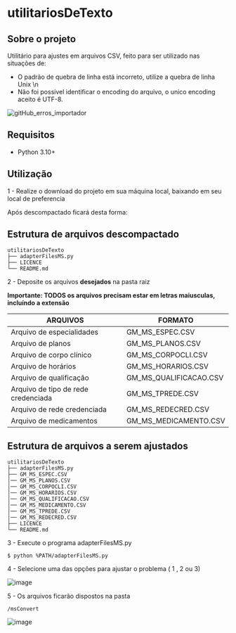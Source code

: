 # utilitariosDeTexto

## Sobre o projeto
Utilitário para ajustes em arquivos CSV, feito para ser utilizado nas situações de:
- O padrão de quebra de linha está incorreto, utilize a quebra de linha Unix \n
- Não foi possivel identificar o encoding do arquivo, o unico encoding aceito é UTF-8.

![gitHub_erros_importador](https://user-images.githubusercontent.com/44988166/226747970-407688cb-3e47-4a17-9855-39b255776b70.png)

## Requisitos
- Python 3.10+

## Utilização
1 - Realize o download do projeto em sua máquina local, baixando em seu local de preferencia

Após descompactado ficará desta forma:

## Estrutura de arquivos descompactado
    utilitariosDeTexto
    ├── adapterFilesMS.py
    ├── LICENCE
    └── README.md
    
2 - Deposite os arquivos **desejados** na pasta raiz

**Importante: TODOS os arquivos precisam estar em letras maiusculas, incluíndo a extensão**

| ARQUIVOS       |FORMATO                        |
|----------------|-------------------------------|
|Arquivo de especialidades|GM_MS_ESPEC.CSV|
|Arquivo de planos|GM_MS_PLANOS.CSV|
|Arquivo de corpo clínico|GM_MS_CORPOCLI.CSV|
|Arquivo de horários|GM_MS_HORARIOS.CSV|
|Arquivo de qualificação|GM_MS_QUALIFICACAO.CSV|
|Arquivo de tipo de rede credenciada|GM_MS_TPREDE.CSV|
|Arquivo de rede credenciada|GM_MS_REDECRED.CSV|
|Arquivo de medicamentos|GM_MS_MEDICAMENTO.CSV|

## Estrutura de arquivos a serem ajustados
    utilitariosDeTexto
    ├── adapterFilesMS.py
    ├── GM_MS_ESPEC.CSV
    │── GM_MS_PLANOS.CSV
    │── GM_MS_CORPOCLI.CSV
    │── GM_MS_HORARIOS.CSV
    │── GM_MS_QUALIFICACAO.CSV
    │── GM_MS_MEDICAMENTO.CSV
    │── GM_MS_TPREDE.CSV
    │── GM_MS_REDECRED.CSV
    ├── LICENCE
    └── README.md

3 - Execute o programa adapterFilesMS.py

    $ python %PATH/adapterFilesMS.py
    
4 - Selecione uma das opções para ajustar o problema ( 1 , 2 ou 3)

![image](https://user-images.githubusercontent.com/44988166/226752733-0f474001-bd0e-4fd5-aea3-88da4c31ef62.png)

5 - Os arquivos ficarão dispostos na pasta

    /msConvert

![image](https://user-images.githubusercontent.com/44988166/226753110-c76d8a29-0ca1-4f76-9377-d8921a3b3d24.png)

